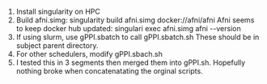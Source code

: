 1) 	Install singularity on HPC
2)	Build afni.simg: 
		singularity build afni.simg docker://afni/afni
		Afni seems to keep docker hub updated:
		singulari exec afni.simg afni --version 
3)  If using slurm, use gPPI.sbatch to call gPPI.sbatch.sh
		These should be in subject parent directory. 
4) 	For other schedulers, modify gPPI.sbach.sh
5)	I tested this in 3 segments then merged them into gPPI.sh. 
		Hopefully nothing broke when concatenatating the orginal scripts.
